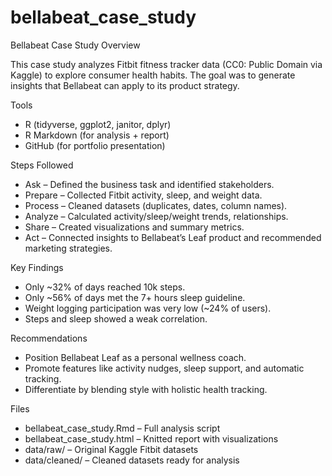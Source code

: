 # bellabeat_case_study

Bellabeat Case Study Overview

This case study analyzes Fitbit fitness tracker data (CC0: Public Domain via Kaggle) to explore consumer health habits.
The goal was to generate insights that Bellabeat can apply to its product strategy.

Tools
- R (tidyverse, ggplot2, janitor, dplyr)
- R Markdown (for analysis + report)
- GitHub (for portfolio presentation)

Steps Followed

- Ask – Defined the business task and identified stakeholders.
- Prepare – Collected Fitbit activity, sleep, and weight data.
- Process – Cleaned datasets (duplicates, dates, column names).
- Analyze – Calculated activity/sleep/weight trends, relationships.
- Share – Created visualizations and summary metrics.
- Act – Connected insights to Bellabeat’s Leaf product and recommended marketing strategies.

Key Findings
- Only ~32% of days reached 10k steps.
- Only ~56% of days met the 7+ hours sleep guideline.
- Weight logging participation was very low (~24% of users).
- Steps and sleep showed a weak correlation.

Recommendations
- Position Bellabeat Leaf as a personal wellness coach.
- Promote features like activity nudges, sleep support, and automatic tracking.
- Differentiate by blending style with holistic health tracking.

Files
- bellabeat_case_study.Rmd – Full analysis script
- bellabeat_case_study.html – Knitted report with visualizations
- data/raw/ – Original Kaggle Fitbit datasets
- data/cleaned/ – Cleaned datasets ready for analysis
